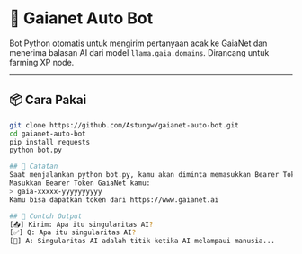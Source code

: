 # 🤖 Gaianet Auto Bot

Bot Python otomatis untuk mengirim pertanyaan acak ke GaiaNet dan menerima balasan AI dari model `llama.gaia.domains`. Dirancang untuk farming XP node.

---

## 📦 Cara Pakai

```bash
git clone https://github.com/Astungw/gaianet-auto-bot.git
cd gaianet-auto-bot
pip install requests
python bot.py

## 📌 Catatan
Saat menjalankan python bot.py, kamu akan diminta memasukkan Bearer Token seperti ini:
Masukkan Bearer Token GaiaNet kamu:
> gaia-xxxxx-yyyyyyyyyy
Kamu bisa dapatkan token dari https://www.gaianet.ai

## 👀 Contoh Output
[📤] Kirim: Apa itu singularitas AI?
[✅] Q: Apa itu singularitas AI?
[🤖] A: Singularitas AI adalah titik ketika AI melampaui manusia...
